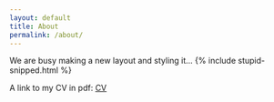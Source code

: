 ```yaml
---
layout: default
title: About
permalink: /about/
---
```


We are busy making a new layout and styling it...
{% include stupid-snipped.html %}

A link to my CV in pdf: <a href="https://grfreche.github.io/pdfs/Resume_2019.pdf" class="image fit">CV</a>



